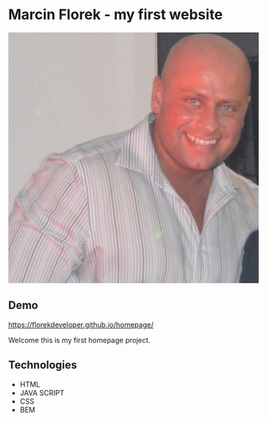 # Marcin Florek - my first website

![marcin](images/marcin.jpg)

## Demo

https://florekdeveloper.github.io/homepage/


Welcome this is my first homepage project.

## Technologies

- HTML
- JAVA SCRIPT
- CSS
- BEM
